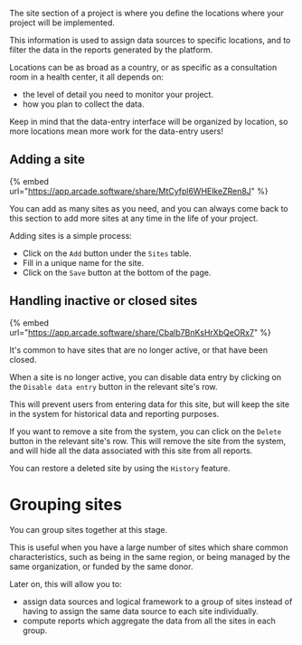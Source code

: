 The site section of a project is where you define the locations where your project will be implemented.

This information is used to assign data sources to specific locations, and to filter the data in the reports generated by the platform.

Locations can be as broad as a country, or as specific as a consultation room in a health center, it all depends on:

- the level of detail you need to monitor your project.
- how you plan to collect the data.

Keep in mind that the data-entry interface will be organized by location, so more locations mean more work for the data-entry users!

## Adding a site

{% embed url="https://app.arcade.software/share/MtCyfpl6WHElkeZRen8J" %}

You can add as many sites as you need, and you can always come back to this section to add more sites at any time in the life of your project.

Adding sites is a simple process:

- Click on the `Add` button under the `Sites` table.
- Fill in a unique name for the site.
- Click on the `Save` button at the bottom of the page.

## Handling inactive or closed sites

{% embed url="https://app.arcade.software/share/Cbalb7BnKsHrXbQeORx7" %}

It's common to have sites that are no longer active, or that have been closed.

When a site is no longer active, you can disable data entry by clicking on the `Disable data entry` button in the relevant site's row.

This will prevent users from entering data for this site, but will keep the site in the system for historical data and reporting purposes.

If you want to remove a site from the system, you can click on the `Delete` button in the relevant site's row. This will remove the site from the system, and will hide all the data associated with this site from all reports.

You can restore a deleted site by using the `History` feature.

# Grouping sites

You can group sites together at this stage.

This is useful when you have a large number of sites which share common characteristics, such as being in the same region, or being managed by the same organization, or funded by the same donor.

Later on, this will allow you to:

- assign data sources and logical framework to a group of sites instead of having to assign the same data source to each site individually.
- compute reports which aggregate the data from all the sites in each group.

